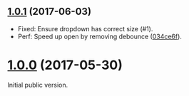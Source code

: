 <a name="1.0.1"></a>
## [1.0.1](https://github.com/bimobject/bim-select/compare/v1.0.0...v1.0.1) (2017-06-03)

- Fixed: Ensure dropdown has correct size (#1).
- Perf: Speed up open by removing debounce ([034ce6f](https://github.com/bimobject/bim-select/commit/034ce6f)).

<a name="1.0.0"></a>
# [1.0.0](https://github.com/bimobject/bim-select/commits/v1.0.0) (2017-05-30)

Initial public version.
